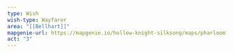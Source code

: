 ```yaml
---
type: Wish
wish-type: Wayfarer
area: "[[Bellhart]]"
mapgenie-url: https://mapgenie.io/hollow-knight-silksong/maps/pharloom?locationIds=479444
act: "3"
---
```

